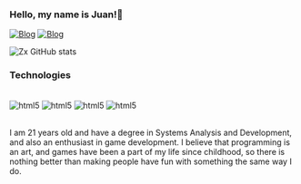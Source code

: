 

### Hello, my name is Juan!👋

[![Blog](https://img.shields.io/badge/Instagram-E4405F?style=for-the-badge&logo=instagram&logoColor=white)](https://instagram.com/_ju_4n)
[![Blog](https://img.shields.io/badge/Discord-7289DA?style=for-the-badge&logo=discord&logoColor=white)](https://discordapp.com/users/686961282670264351)

![Zx GitHub stats](https://github-readme-stats.vercel.app/api?username=Zxo21&show_icons=true&theme=tokyonight)

### Technologies
<div style="display: inline_block"><br/>
  <img align="center" alt="html5" src="https://img.shields.io/badge/HTML5-E34F26?style=for-the-badge&logo=html5&logoColor=white"/>
  <img align="center" alt="html5" src="https://img.shields.io/badge/CSS3-1572B6?style=for-the-badge&logo=css3&logoColor=white"/>
  <img align="center" alt="html5" src="https://img.shields.io/badge/PHP-777BB4?style=for-the-badge&logo=php&logoColor=white"/>
  <img align="center" alt="html5" src="https://img.shields.io/badge/Java-ED8B00?style=for-the-badge&logo=openjdk&logoColor=white"/>
</div><br/>

I am 21 years old and have a degree in Systems Analysis and Development, and also an enthusiast in game development. I believe that programming is an art, and games have been a part of my life since childhood, so there is nothing better than making people have fun with something the same way I do.

